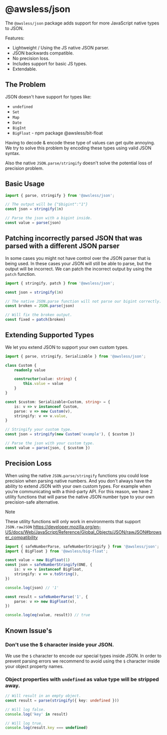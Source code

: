 
# @awsless/json

The `@awsless/json` package adds support for more JavaScript native types to JSON.

Features:
 - Lightweight / Using the JS native JSON parser.
 - JSON backwards compatible.
 - No precision loss.
 - Includes support for basic JS types.
 - Extendable.

## The Problem

JSON doesn't have support for types like:
- `undefined`
- `Set`
- `Map`
- `Date`
- `BigInt`
- `BigFloat` - npm package @awsless/bit-float

Having to decode & encode these type of values can get quite annoying. We try to solve this problem by encoding these types using valid JSON syntax.

Also the native `JSON.parse/stringify` doesn't solve the potential loss of precision problem.

## Basic Usage

```ts
import { parse, stringify } from '@awsless/json';

// The output will be {"$bigint":"1"}
const json = stringify(1n)

// Parse the json with a bigint inside.
const value = parse(json)
```

## Patching incorrectly parsed JSON that was parsed with a different JSON parser

In some cases you might not have control over the JSON parser that is being used. In these cases your JSON will still be able to parse, but the output will be incorrect. We can patch the incorrect output by using the `patch` function.

```ts
import { stringify, patch } from '@awsless/json';

const json = stringify(1n)

// The native JSON.parse function will not parse our bigint correctly.
const broken = JSON.parse(json)

// Will fix the broken output.
const fixed = patch(broken)
```

## Extending Supported Types

We let you extend JSON to support your own custom types.

```ts
import { parse, stringify, Serializable } from '@awsless/json';

class Custom {
	readonly value

	constructor(value: string) {
		this.value = value
	}
}

const $custom: Serializable<Custom, string> = {
	is: v => v instanceof Custom,
	parse: v => new Custom(v),
	stringify: v => v.value,
}

// Stringify your custom type.
const json = stringify(new Custom('example'), { $custom })

// Parse the json with your custom type.
const value = parse(json, { $custom })
```

## Precision Loss

When using the native `JSON.parse/stringify` functions you could lose precision when parsing native numbers. And you don't always have the ability to extend JSON with your own custom types. For example when you’re communicating with a third-party API. For this reason, we have 2 utility functions that will parse the native JSON number type to your own precision-safe alternative.

> [!NOTE]
> These utility functions will only work in environments that support `JSON.rawJSON`
> https://developer.mozilla.org/en-US/docs/Web/JavaScript/Reference/Global_Objects/JSON/rawJSON#browser_compatibility

```ts
import { safeNumberParse, safeNumberStringify } from '@awsless/json';
import { BigFloat } from '@awsless/big-float';

const value = new BigFloat(1)
const json = safeNumberStringify(ONE, {
	is: v => v instanceof BigFloat,
	stringify: v => v.toString(),
})

console.log(json) // '1'

const result = safeNumberParse('1', {
	parse: v => new BigFloat(v),
})

console.log(eq(value, result)) // true
```

## Known Issue's

### Don't use the $ character inside your JSON.

We use the `$` character to encode our special types inside JSON. In order to prevent parsing errors we recommend to avoid using the `$` character inside your object property names.

### Object properties with `undefined` as value type will be stripped away.

```ts
// Will result in an empty object.
const result = parse(stringify({ key: undefined }))

// Will log false.
console.log('key' in result)

// Will log true.
console.log(result.key === undefined)
```
